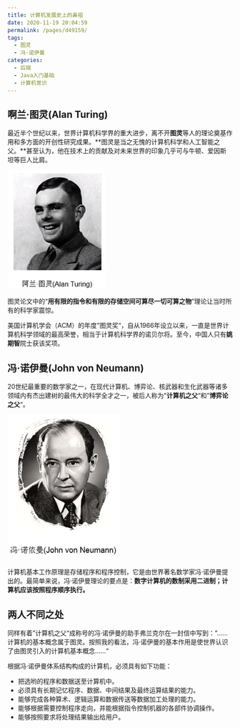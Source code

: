 ```yaml
---
title: 计算机发展史上的鼻祖
date: 2020-11-19 20:04:59
permalink: /pages/d49159/
tags: 
  - 图灵
  - 冯·诺伊曼
categories: 
  - 后端
  - Java入门基础
  - 计算机常识
---
```




## 啊兰·图灵(Alan Turing)

​		最近半个世纪以来，世界计算机科学界的重大进步，离不开**图灵**等人的理论奠基作用和多方面的开创性研究成果。**图灵是当之无愧的计算机科学和人工智能之父。**甚至认为，他在技术上的贡献及对未来世界的印象几乎可与牛顿、爱因斯坦等巨人比肩。

![image-20201119200645934](https://raw.githubusercontent.com/SaulJWu/images/main/20201119200645.png)

​		图灵论文中的“**用有限的指令和有限的存储空间可算尽一切可算之物**”理论让当时所有的科学家震惊。



​		美国计算机学会（ACM）的年度”图灵奖“，自从1966年设立以来，一直是世界计算机科学领域的最高荣誉，相当于计算机科学界的诺贝尔将。至今，中国人只有**姚期智**院士获该奖项。



## 冯·诺伊曼(John von Neumann)

​		20世纪最重要的数学家之一，在现代计算机、博弈论、核武器和生化武器等诸多领域内有杰出建树的最伟大的科学全才之一，被后人称为”**计算机之父**“和”**博弈论之父**“。

![image-20201119210841856](https://raw.githubusercontent.com/SaulJWu/images/main/20201119210841.png)

​		计算机基本工作原理是存储程序和程序控制，它是由世界著名数学家冯·诺伊曼提出的。最简单来说，冯·诺伊曼理论的要点是：**数字计算机的数制采用二进制；计算机应该按照程序顺序执行。**



## 两人不同之处

​		同样有着”计算机之父“成称号的冯·诺伊曼的助手弗兰克尔在一封信中写到：”……计算机的基本概念属于图灵。按照我的看法，冯·诺伊曼的基本作用是使世界认识了由图灵引入的计算机基本概念……“		





根据冯·诺伊曼体系结构构成的计算机，必须具有如下功能：

- 把选哟的程序和数据送至计算机中。
- 必须具有长期记忆程序、数据、中间结果及最终运算结果的能力。
- 能够完成各种算术、逻辑运算和数据传送等数据加工处理的能力。
- 能够根据需要控制程序走向，并能根据指令控制机器的各部件协调操作。
- 能够按照要求将处理结果输出给用户。

